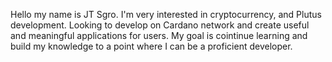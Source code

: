Hello my name is JT Sgro.  I'm very interested in cryptocurrency, and Plutus development. Looking to develop on Cardano network and create useful and meaningful applications for users. My goal is cointinue learning and build my knowledge to a point where I can be a proficient developer. 


